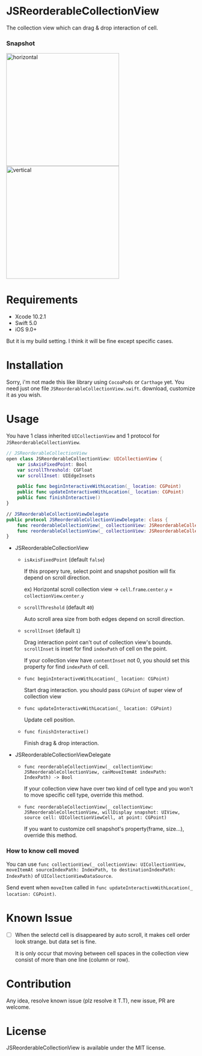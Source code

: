 # JSReorderableCollectionView
The collection view which can drag & drop interaction of cell.

### Snapshot
<div>
  <img width="300" src="./Snapshot/JSReorderableCollectionView-horizontal.gif" alt="horizontal">
  <img width="300" src="./Snapshot/JSReorderableCollectionView-vertical.gif" alt="vertical">
</div>

# Requirements
- Xcode 10.2.1
- Swift 5.0
- iOS 9.0+

But it is my build setting. I think it will be fine except specific cases.

# Installation
Sorry, i'm not made this like library using `CocoaPods` or `Carthage` yet.
You need just one file `JSReorderableCollectionView.swift`. download, customize it as you wish.

# Usage
You have 1 class inherited `UICollectionView` and 1 protocol for `JSReorderableCollectionView`.
```swift
// JSReorderableCollectionView
open class JSReorderableCollectionView: UICollectionView {
    var isAxisFixedPoint: Bool
    var scrollThreshold: CGFloat
    var scrollInset: UIEdgeInsets

    public func beginInteractiveWithLocation(_ location: CGPoint)
    public func updateInteractiveWithLocation(_ location: CGPoint)
    public func finishInteractive()
}

// JSReorderableCollectionViewDelegate
public protocol JSReorderableCollectionViewDelegate: class {
    func reorderableCollectionView(_ collectionView: JSReorderableCollectionView, canMoveItemAt indexPath: IndexPath) -> Bool
    func reorderableCollectionView(_ collectionView: JSReorderableCollectionView, willDisplay snapshot: UIView, source cell: UICollectionViewCell, at point: CGPoint)
}

```

- JSReorderableCollectionView
  - `isAxisFixedPoint` (default `false`)
    
    If this propery ture, select point and snapshot position will fix depend on scroll direction.
    
    ex) Horizontal scroll collection view -> `cell`.`frame`.`center`.`y` = `collectionView`.`center`.`y`
  - `scrollThreshold` (default `40`)
  
    Auto scroll area size from both edges depend on scroll direction.
  - `scrollInset` (default `1`)
  
    Drag interaction point can't out of collection view's bounds. `scrollInset` is inset for find `indexPath` of cell on the point.
    
    If your collection view have `contentInset` not 0, you should set this property for find `indexPath` of cell.
  - `func beginInteractiveWithLocation(_ location: CGPoint)`
  
    Start drag interaction. you should pass `CGPoint` of super view of collection view
  - `func updateInteractiveWithLocation(_ location: CGPoint)`
  
    Update cell position.
  - `func finishInteractive()`
  
    Finish drag & drop interaction.
- JSReorderableCollectionViewDelegate
  - `func reorderableCollectionView(_ collectionView: JSReorderableCollectionView, canMoveItemAt indexPath: IndexPath) -> Bool`
  
    If your collection view have over two kind of cell type and you won't to move specific cell type, override this method.
  - `func reorderableCollectionView(_ collectionView: JSReorderableCollectionView, willDisplay snapshot: UIView, source cell: UICollectionViewCell, at point: CGPoint)`
  
    If you want to customize cell snapshot's property(frame, size...), override this method.

### How to know cell moved
You can use `func collectionView(_ collectionView: UICollectionView, moveItemAt sourceIndexPath: IndexPath, to destinationIndexPath: IndexPath)` of `UICollectionViewDataSource`.

Send event when `moveItem` called in `func updateInteractiveWithLocation(_ location: CGPoint)`.

# Known Issue
- [ ] When the selectd cell is disappeared by auto scroll, it makes cell order look strange. but data set is fine.

  It is only occur that moving between cell spaces in the collection view consist of more than one line (column or row).
  
# Contribution
Any idea, resolve known issue (plz resolve it T.T), new issue, PR are welcome.

# License
JSReorderableCollectionView is available under the MIT license.
